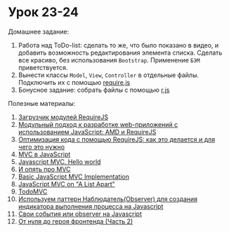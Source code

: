 # Урок 23-24

Домашнее задание:

1. Работа над ToDo-list: сделать то же, что было показано в видео, и добавить возможность редактирования элемента списка. Cделать все красиво, без использования `Bootstrap`. Применение `БЭМ` приветствуется.
2. Вынести классы `Model`, `View`, `Controller` в отдельные файлы. Подключить их с помощью [require.js](http://requirejs.org/)
3. Бонусное задание: собрать файлы с помощью [r.js](http://requirejs.org/docs/optimization.html)

Полезные материалы:

1. [Загрузчик модулей RequireJS](http://stepansuvorov.com/blog/2012/10/%D0%B7%D0%B0%D0%B3%D1%80%D1%83%D0%B7%D1%87%D0%B8%D0%BA-%D0%BC%D0%BE%D0%B4%D1%83%D0%BB%D0%B5%D0%B9-requirejs/)
2. [Модульный подход к разработке web-приложений с использованием JavaScript: AMD и RequireJS](https://habrahabr.ru/post/152833/)
3. [Оптимизация кода с помощью RequireJS: как это делается и для чего это нужно](https://habrahabr.ru/post/254675/)
4. [MVC в JavaScript](http://designformasters.info/posts/mvc-javascript/)
5. [Javascript MVC. Hello world](http://sandbox.thewikies.com/javascript-mvc-hello-world/)
6. [И опять про MVC](https://habrahabr.ru/post/119369/)
7. [Basic JavaScript MVC Implementation](https://gist.github.com/g6scheme/4157554)
8. [JavaScript MVC on "A List Apart"](http://alistapart.com/article/javascript-mvc)
9. [TodoMVC](http://todomvc.com/)
10. [Используем паттерн Наблюдатель(Observer) для создания индикатора выполнения процесса на Javascript](https://habrahabr.ru/post/70793/)
11. [Свои события или observer на Javascript](http://php-zametki.ru/javascript-laboratoriya/79-svoi-sobytiya-javascript-observer.html)
12. [От нуля до героя фронтенда (Часть 2)](https://medium.com/russian/%D0%BE%D1%82-%D0%BD%D1%83%D0%BB%D1%8F-%D0%B4%D0%BE-%D0%B3%D0%B5%D1%80%D0%BE%D1%8F-%D1%84%D1%80%D0%BE%D0%BD%D1%82%D0%B5%D0%BD%D0%B4%D0%B0-%D1%87%D0%B0%D1%81%D1%82%D1%8C-2-25f19e56eb29#.51lwyufo5)
